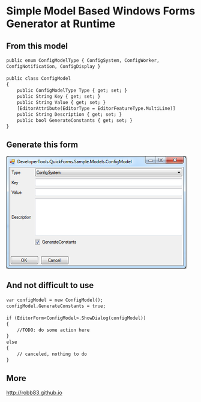 ﻿# Simple Model Based Windows Forms Generator at Runtime

## From this model

    public enum ConfigModelType { ConfigSystem, ConfigWorker, ConfigNotification, ConfigDisplay }

    public class ConfigModel
    {
        public ConfigModelType Type { get; set; }
        public String Key { get; set; }
        public String Value { get; set; }
        [EditorAttribute(EditorType = EditorFeatureType.MultiLine)]
        public String Description { get; set; }
        public bool GenerateConstants { get; set; }
    }

## Generate this form

![Quick Form Result](quick_form.png)

## And not difficult to use

    var configModel = new ConfigModel();
    configModel.GenerateConstants = true;

    if (EditorForm<ConfigModel>.ShowDialog(configModel))
    {
        //TODO: do some action here
    }
    else
    {
        // canceled, nothing to do
    }

## More
<http://robb83.github.io>